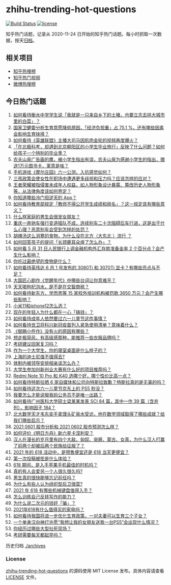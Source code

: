 # zhihu-trending-hot-questions

[![Build Status](https://github.com/justjavac/zhihu-trending-hot-questions/workflows/ci/badge.svg?branch=master)](https://github.com/justjavac/zhihu-trending-hot-questions/actions)
[![license](https://img.shields.io/github/license/justjavac/zhihu-trending-hot-questions)](https://github.com/justjavac/zhihu-trending-hot-questions/blob/master/LICENSE)

知乎热门话题，记录从 2020-11-24 日开始的知乎热门话题。每小时抓取一次数据，按天[归档](./archives)。

## 相关项目

- [知乎热搜榜](https://github.com/justjavac/zhihu-trending-top-search)
- [知乎热门视频](https://github.com/justjavac/zhihu-trending-hot-video)
- [微博热搜榜](https://github.com/justjavac/weibo-trending-hot-search)

## 今日热门话题

<!-- BEGIN -->
<!-- 最后更新时间 Wed Jun 02 2021 04:12:45 GMT+0800 (China Standard Time) -->

1. [如何看待衡水中学学生说「我就是一只来自乡下的土猪，也要立志去拱大城市里的白菜」？](https://www.zhihu.com/question/462345321)
2. [国家卫健委分析生育意愿降低原因，「经济负担重」占 75.1
   %，还有哪些因素会影响生育抉择？](https://www.zhihu.com/question/462526540)
3. [如何看待《英雄联盟》主播大司马因肌肉金轮的视频再度爆火？](https://www.zhihu.com/question/461809084)
4. [「在北极科考，却遇到北京朝阳区的小学生毕业旅行」反映了什么问题？如何给孩子一个特别的毕业季？](https://www.zhihu.com/question/461429592)
5. [农夫山泉广告画的鹰，被小学生指出有误，农夫山泉为感谢小学生的指出，赠送1万元图书卡，寓意是啥？](https://www.zhihu.com/question/462023008)
6. [手机游戏《摩尔庄园》六一公测，入坑感觉如何？](https://www.zhihu.com/question/458172840)
7. [三孩政策会使女性在职场中遭遇更多歧视和压力吗？应该怎样的应对？](https://www.zhihu.com/question/462489226)
8. [王者荣耀被指侵害未成年人权益，如人物形象设计暴露、篡改历史人物形象等，从法律角度该如何界定？](https://www.zhihu.com/question/462570583)
9. [你知道哪些冷门但逆天的 App？](https://www.zhihu.com/question/37524914)
10. [如何看待教育部规定「教师不得公开学生成绩和排名」？这一规定具有哪些意义？](https://www.zhihu.com/question/462602539)
11. [什么样家庭的男生会很宠女朋友？](https://www.zhihu.com/question/313152078)
12. [重庆一奔驰车强行变道插队不成，连续别车二十次阻碍后车行进，这是出于什么心理？恶意别车会受到怎样的处罚？](https://www.zhihu.com/question/462354167)
13. [胡辣汤这么消寒的食物，为什么没在北方（大东北 ）流行 ？](https://www.zhihu.com/question/424263115)
14. [如何回答孩子的提问「长颈鹿耳朵痒了怎么办」？](https://www.zhihu.com/question/459060337)
15. [如何看 5 月 31 日人民银行上调金融机构外汇存款准备金率 2
    个百分点？会产生什么影响？](https://www.zhihu.com/question/462414275)
16. [你吃过最绝望的食物是什么？](https://www.zhihu.com/question/266593795)
17. [如何看待英伟达 6 月 1 号发布的 3080Ti 和 3070Ti
    显卡？有哪些亮点与不足？](https://www.zhihu.com/question/462567339)
18. [大国匠心剧作《觉醒年代》中哪些台词让你意难平？](https://www.zhihu.com/question/461299889)
19. [天天喝枸杞泡水，是不是在交智商税？](https://www.zhihu.com/question/454743302)
20. [如何看待新东方、学而思等 15 家校外培训机构被罚款 3650
    万元？会产生哪些影响？](https://www.zhihu.com/question/462535567)
21. [小米11和iphone12怎么选？](https://www.zhihu.com/question/434673403)
22. [现在的年轻人为什么都在一心「搞钱」？](https://www.zhihu.com/question/450839670)
23. [如何看待成年人依然要过六一儿童节这件事情？](https://www.zhihu.com/question/462357788)
24. [如何看待世卫将科兴新冠疫苗列入紧急使用清单？意味着什么？](https://www.zhihu.com/question/462658698)
25. [《御赐小仵作》没有火的原因有哪些？](https://www.zhihu.com/question/457943894)
26. [想走极简风，有高级感那种，能推荐一些衣服品牌吗？](https://www.zhihu.com/question/445505751)
27. [考研建议回家复习吗？](https://www.zhihu.com/question/436085854)
28. [作为一个大学生，你的寝室桌面是什么样子的？](https://www.zhihu.com/question/319191971)
29. [上海的迪士尼值不值得去?](https://www.zhihu.com/question/394237201)
30. [体制内被领导安排相亲该怎么办？](https://www.zhihu.com/question/460637014)
31. [大学生参加创新创业大赛有什么好的项目推荐吗？](https://www.zhihu.com/question/346966240)
32. [Redmi Note 10 Pro 和 K40
    选哪个好，哪个性价比高一点？](https://www.zhihu.com/question/461519430)
33. [如何看待特斯拉晒 6
    家自媒体和公司向特斯拉致歉？特斯拉真的是无辜的吗？](https://www.zhihu.com/question/462076486)
34. [如何看待这次六一儿童节京东上的 PS5 秒没？](https://www.zhihu.com/question/462492031)
35. [我要怎么才能说服我妈公务员不是唯一出路？](https://www.zhihu.com/question/455473165)
36. [如何看待广州医科大学硕士梁某某发表 SCI 84 篇，其中一作 39 篇（含并列），影响因子
    184？](https://www.zhihu.com/question/462366877)
37. [北大数学天才韦东奕手拿馒头矿泉水受访，他在数学领域取得了哪些成就？给我们哪些启示？](https://www.zhihu.com/question/462169322)
38. [2021 0601 股市分析和 2021 0602
    股市预测怎么样？](https://www.zhihu.com/question/462476338)
39. [如何评价《明日方舟》新六星卡涅利安？](https://www.zhihu.com/question/461539120)
40. [汉人在漫长的岁月里有四个大敌，匈奴、突厥、蒙古、女真，为什么汉人打赢了前两个却被后两个民族给征服了？](https://www.zhihu.com/question/353844694)
41. [2021 年的 618 活动中，是预售便宜还是 618
    当天更便宜？](https://www.zhihu.com/question/461194384)
42. [第一次投稿被拒是什么体验？](https://www.zhihu.com/question/32112394)
43. [618 期间，是入手苹果手机最佳的时机吗？](https://www.zhihu.com/question/462455215)
44. [真的有人会爱另一个人很久很久吗?](https://www.zhihu.com/question/458960074)
45. [男生真的很快能够忘记前任吗？](https://www.zhihu.com/question/459584381)
46. [为什么有些人认为组织型后卫很菜?](https://www.zhihu.com/question/462193082)
47. [2021 年 618 有哪些机械键盘值得入手？](https://www.zhihu.com/question/458238042)
48. [怎么训练自己反转写作的能力？](https://www.zhihu.com/question/61914490)
49. [为什么说二次元的钱好「骗」？](https://www.zhihu.com/question/461633604)
50. [2021年618有什么值得买的家电吗？](https://www.zhihu.com/question/455683881)
51. [如何看待我国将进一步优化生育政策，一对夫妻可以生育三个子女？](https://www.zhihu.com/question/462390587)
52. [一个单身汉向神灯许愿“我想让我的女朋友送我一台PS5”会出现什么情况？](https://www.zhihu.com/question/441177338)
53. [你经历过哪些大型社死现场？](https://www.zhihu.com/question/439032546)
54. [考研需要每天都起早吗？](https://www.zhihu.com/question/450289602)

<!-- END -->

历史归档 [./archives](./archives)

### License

[zhihu-trending-hot-questions](https://github.com/justjavac/zhihu-trending-hot-questions)
的源码使用 MIT License 发布。具体内容请查看 [LICENSE](./LICENSE) 文件。
